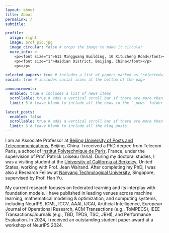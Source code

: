 ```yaml
---
layout: about
title: About
permalink: /
subtitle: 

profile:
  align: right
  image: prof_pic.jpg
  image_circular: false # crops the image to make it circular
  more_info: >
    <p><font size="1">613 Mingguang Building, 10 Xitucheng Road</font></p>
    <p><font size="1">Haidian District, Beijing, China</font></p>
    <p></p>

selected_papers: true # includes a list of papers marked as "selected={true}"
social: true # includes social icons at the bottom of the page

announcements:
  enabled: true # includes a list of news items
  scrollable: true # adds a vertical scroll bar if there are more than 3 news items
  limit: 5 # leave blank to include all the news in the `_news` folder

latest_posts:
  enabled: false
  scrollable: true # adds a vertical scroll bar if there are more than 3 new posts items
  limit: 3 # leave blank to include all the blog posts
---
```


I am an Associate Professor at [Beijing University of Posts and Telecommunications](https://scss.bupt.edu.cn/info/1063/5161.htm), Beijing, China. I received a PhD degree from Telecom Paris, a school of [Institut Polytechnique de Paris](https://www.ip-paris.fr/en/about/facts-and-figures/rankings), France, under the supervision of Prof. Patrick Loiseau (Inria). During my doctoral studies, I was a visiting student at the [University of California at Berkeley](https://bliss.eecs.berkeley.edu/), United States, working with Prof. Jean Walrand. After completing my PhD, I was also a Research Fellow at [Nanyang Technological University](https://www.ntu.edu.sg/), Singapore, supervised by Prof. Han Yu. 


My current research focuses on federated learning and its interplay with foundation models. I have published in leading venues across machine learning, mathematical modeling & optimization, and computing systems, including NeurIPS, ICML, ICCV, AAAI, IJCAI, Artificial Intelligence, European Journal of Operational Research, ACM Transactions (e.g., ToMPECS), IEEE Transactions/Journals (e.g., TBD, TPDS, TSC, JBHI), and Performance Evaluation. In 2024, I received an outstanding student paper award at a workshop of NeurIPS 2024. 




